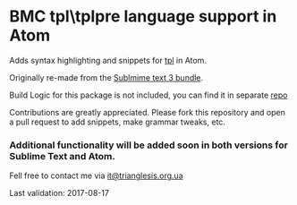 # BMC tpl\\tplpre language support in Atom

Adds syntax highlighting and snippets for [tpl](https://docs.bmc.com/docs/display/DISCO111/The+Pattern+Language+TPL) in Atom.

Originally re-made from the [Sublmime text 3 bundle](https://github.com/triaglesis/bmc_tpl).

Build Logic for this package is not included, you can find it in separate [repo](https://github.com/triaglesis/BMC_TPL_IDE)

Contributions are greatly appreciated. Please fork this repository and open a pull request to add snippets, make grammar tweaks, etc.

### Additional functionality will be added soon in both versions for Sublime Text and Atom.

Fell free to contact me via it@trianglesis.org.ua

Last validation: 2017-08-17